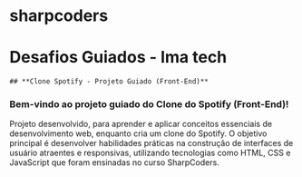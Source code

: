 # sharpcoders
# Desafios Guiados - Ima tech

    ## **Clone Spotify - Projeto Guiado (Front-End)**
### **Bem-vindo ao projeto guiado do Clone do Spotify (Front-End)!**
Projeto desenvolvido, para aprender e aplicar conceitos essenciais de desenvolvimento web, enquanto cria um clone do Spotify. O objetivo principal é desenvolver habilidades práticas na construção de interfaces de usuário atraentes e responsivas, utilizando tecnologias como HTML, CSS e JavaScript que foram ensinadas no curso SharpCoders.

